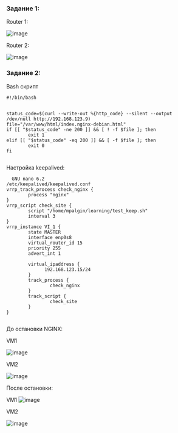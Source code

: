 ### Задание 1:

Router 1:

![image](https://github.com/MPalgin/Sys_adm_HW/assets/121052923/0c0a9f91-e902-4da0-9a99-0ac1d42d39a6)

Router 2:

![image](https://github.com/MPalgin/Sys_adm_HW/assets/121052923/da53f030-5876-4c51-8cef-3ee2ce74f95b)

### Задание 2:

Bash скрипт

````
#!/bin/bash


status_code=$(curl --write-out %{http_code} --silent --output /dev/null http://192.168.123.9)
file="/var/www/html/index.nginx-debian.html"
if [[ "$status_code" -ne 200 ]] && [ ! -f $file ]; then
        exit 1  
elif [[ "$status_code" -eq 200 ]] && [ -f $file ]; then
        exit 0
fi


````
Настройка keepalived:

`````
  GNU nano 6.2                                                                                   /etc/keepalived/keepalived.conf                                                                                            
vrrp_track_process check_nginx {
        process "nginx"
}
vrrp_script check_site {
        script "/home/mpalgin/learning/test_keep.sh"
        interval 3
}
vrrp_instance VI_1 {
        state MASTER
        interface enp0s8
        virtual_router_id 15
        priority 255
        advert_int 1

        virtual_ipaddress {
              192.168.123.15/24
        }
        track_process {
                check_nginx
        }
        track_script {
                check_site
        }
}


`````

До остановки NGINX:

VM1

![image](https://github.com/MPalgin/Sys_adm_HW/assets/121052923/e53fcb91-0bc5-421a-8422-1a2b9bb3ba44)

VM2

![image](https://github.com/MPalgin/Sys_adm_HW/assets/121052923/c4a4ccb9-1c2d-4c5e-a8fe-b32df07d8a49)

После остановки:

VM1
![image](https://github.com/MPalgin/Sys_adm_HW/assets/121052923/d7b8c59b-3fe6-4d79-b9c6-c46c5f7b44d7)

VM2

![image](https://github.com/MPalgin/Sys_adm_HW/assets/121052923/b747edea-76ab-46a9-957d-abed9af1cf15)
